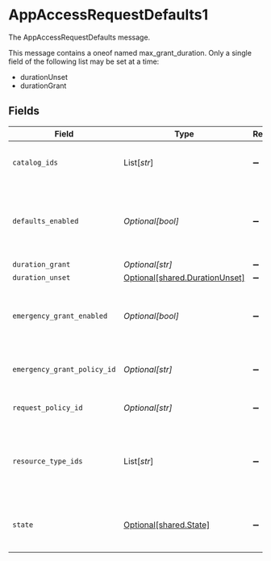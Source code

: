 # AppAccessRequestDefaults1

The AppAccessRequestDefaults message.

This message contains a oneof named max_grant_duration. Only a single field of the following list may be set at a time:
  - durationUnset
  - durationGrant



## Fields

| Field                                                                                    | Type                                                                                     | Required                                                                                 | Description                                                                              |
| ---------------------------------------------------------------------------------------- | ---------------------------------------------------------------------------------------- | ---------------------------------------------------------------------------------------- | ---------------------------------------------------------------------------------------- |
| `catalog_ids`                                                                            | List[*str*]                                                                              | :heavy_minus_sign:                                                                       | The request catalog ids for the app access request rule.                                 |
| `defaults_enabled`                                                                       | *Optional[bool]*                                                                         | :heavy_minus_sign:                                                                       | If true the app level request configuration will be applied to specified resource types. |
| `duration_grant`                                                                         | *Optional[str]*                                                                          | :heavy_minus_sign:                                                                       | N/A                                                                                      |
| `duration_unset`                                                                         | [Optional[shared.DurationUnset]](../../models/shared/durationunset.md)                   | :heavy_minus_sign:                                                                       | N/A                                                                                      |
| `emergency_grant_enabled`                                                                | *Optional[bool]*                                                                         | :heavy_minus_sign:                                                                       | If emergency grants are enabled for this app access request rule.                        |
| `emergency_grant_policy_id`                                                              | *Optional[str]*                                                                          | :heavy_minus_sign:                                                                       | The policy id for the emergency grant policy.                                            |
| `request_policy_id`                                                                      | *Optional[str]*                                                                          | :heavy_minus_sign:                                                                       | The requestPolicyId field.                                                               |
| `resource_type_ids`                                                                      | List[*str*]                                                                              | :heavy_minus_sign:                                                                       | The app resource type ids for which the app access request defaults are applied.         |
| `state`                                                                                  | [Optional[shared.State]](../../models/shared/state.md)                                   | :heavy_minus_sign:                                                                       | The last applied state of the app access request defaults.                               |